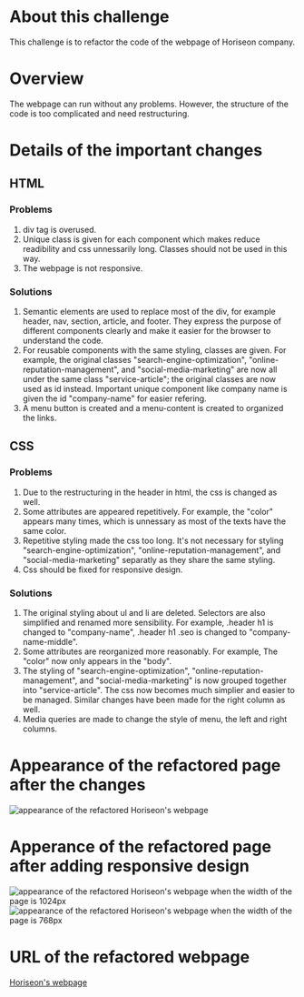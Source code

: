 # About this challenge
This challenge is to refactor the code of the webpage of Horiseon company.

# Overview
The webpage can run without any problems. However, the structure of the code is too complicated and need restructuring.

# Details of the important changes
## HTML
### Problems
1. div tag is overused.
2. Unique class is given for each component which makes reduce readibility and css unnessarily long. Classes should not be used in this way.
3. The webpage is not responsive.
### Solutions
1. Semantic elements are used to replace most of the div, for example header, nav, section, article, and footer. They express the purpose of different components clearly and make it easier for the browser to understand the code.
2. For reusable components with the same styling, classes are given. For example, the original classes "search-engine-optimization", "online-reputation-management", and "social-media-marketing" are now all under the same class "service-article"; the original classes are now used as id instead. Important unique component like company name is given the id "company-name" for easier refering.
3. A menu button is created and a menu-content is created to organized the links.

## CSS
### Problems
1. Due to the restructuring in the header in html, the css is changed as well.
2. Some attributes are appeared repetitively. For example, the "color" appears many times, which is unnessary as most of the texts have the same color.
3. Repetitive styling made the css too long. It's not necessary for styling "search-engine-optimization", "online-reputation-management", and "social-media-marketing" separatly as they share the same styling.
4. Css should be fixed for responsive design.
### Solutions
1. The original styling about ul and li are deleted. Selectors are also simplified and renamed more sensibility. For example, .header h1 is changed to "company-name", 
.header h1 .seo is changed to "company-name-middle".
2. Some attributes are reorganized more reasonably. For example, The "color" now only appears in the "body".
3. The styling of "search-engine-optimization", "online-reputation-management", and "social-media-marketing" is now grouped together into "service-article". The css now becomes much simplier and easier to be managed. Similar changes have been made for the right column as well.
4. Media queries are made to change the style of menu, the left and right columns.

# Appearance of the refactored page after the changes
![appearance of the refactored Horiseon's webpage](./assets/images/webpage.png)

# Apperance of the refactored page after adding responsive design
![appearance of the refactored Horiseon's webpage when the width of the page is 1024px](./assets/images/webpage-1024.png)
![appearance of the refactored Horiseon's webpage when the width of the page is 768px](./assets/images/webpage-768.png)

# URL of the refactored webpage
[Horiseon's webpage](https://cckinwest.github.io/refactor-horiseon/)